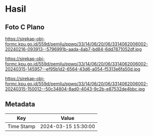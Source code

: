 # Hasil

## Foto C Plano

https://sirekap-obj-formc.kpu.go.id/559d/pemilu/ppwp/33/14/06/20/06/3314062006002-20240216-093913--5796991b-aada-4ab7-bd84-6dd7871052df.jpg

https://sirekap-obj-formc.kpu.go.id/559d/pemilu/ppwp/33/14/06/20/06/3314062006002-20240315-145957--ef95b1d2-6564-43d6-a054-f5313e6fa50d.jpg

https://sirekap-obj-formc.kpu.go.id/559d/pemilu/ppwp/33/14/06/20/06/3314062006002-20240315-150012--50c34804-8ad0-4043-9c2b-e87532de4bbc.jpg


## Metadata

| Key        | Value               |
| ---------- | ------------------- |
| Time Stamp | 2024-03-15 15:30:00 |



